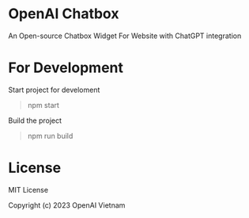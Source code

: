 # OpenAI Chatbox

An Open-source Chatbox Widget For Website with ChatGPT integration

# For Development

Start project for develoment

> npm start

Build the project

> npm run build

# License

MIT License

Copyright (c) 2023 OpenAI Vietnam
